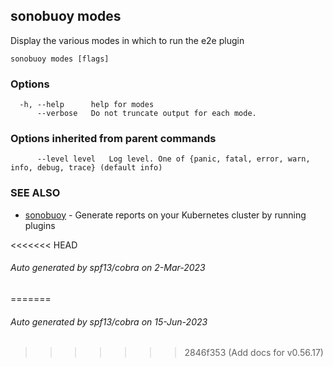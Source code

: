## sonobuoy modes

Display the various modes in which to run the e2e plugin

```
sonobuoy modes [flags]
```

### Options

```
  -h, --help      help for modes
      --verbose   Do not truncate output for each mode.
```

### Options inherited from parent commands

```
      --level level   Log level. One of {panic, fatal, error, warn, info, debug, trace} (default info)
```

### SEE ALSO

* [sonobuoy](sonobuoy.md)	 - Generate reports on your Kubernetes cluster by running plugins

<<<<<<< HEAD
###### Auto generated by spf13/cobra on 2-Mar-2023
=======
###### Auto generated by spf13/cobra on 15-Jun-2023
>>>>>>> 2846f353 (Add docs for v0.56.17)
